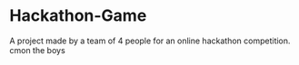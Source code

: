 # Hackathon-Game
A project made by a team of 4 people for an online hackathon competition.
cmon the boys
